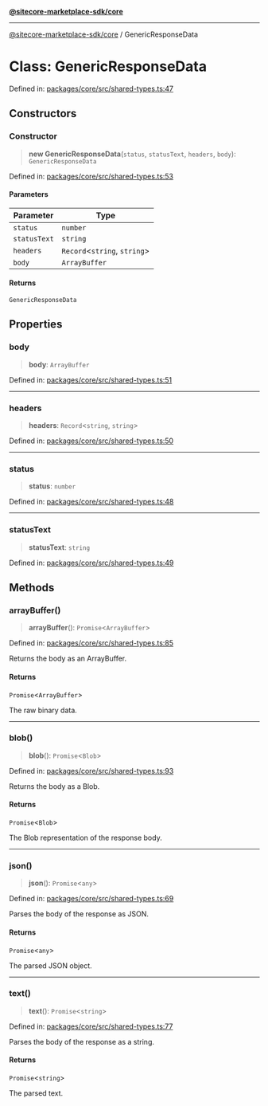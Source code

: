[**@sitecore-marketplace-sdk/core**](../README.md)

***

[@sitecore-marketplace-sdk/core](../README.md) / GenericResponseData

# Class: GenericResponseData

Defined in: [packages/core/src/shared-types.ts:47](https://github.com/Sitecore/sitecore-marketplace-sdk/blob/c654677445b16d8ca23b9ea08164f907627519f1/packages/core/src/shared-types.ts#L47)

## Constructors

### Constructor

> **new GenericResponseData**(`status`, `statusText`, `headers`, `body`): `GenericResponseData`

Defined in: [packages/core/src/shared-types.ts:53](https://github.com/Sitecore/sitecore-marketplace-sdk/blob/c654677445b16d8ca23b9ea08164f907627519f1/packages/core/src/shared-types.ts#L53)

#### Parameters

| Parameter | Type |
| ------ | ------ |
| `status` | `number` |
| `statusText` | `string` |
| `headers` | `Record`\<`string`, `string`\> |
| `body` | `ArrayBuffer` |

#### Returns

`GenericResponseData`

## Properties

### body

> **body**: `ArrayBuffer`

Defined in: [packages/core/src/shared-types.ts:51](https://github.com/Sitecore/sitecore-marketplace-sdk/blob/c654677445b16d8ca23b9ea08164f907627519f1/packages/core/src/shared-types.ts#L51)

***

### headers

> **headers**: `Record`\<`string`, `string`\>

Defined in: [packages/core/src/shared-types.ts:50](https://github.com/Sitecore/sitecore-marketplace-sdk/blob/c654677445b16d8ca23b9ea08164f907627519f1/packages/core/src/shared-types.ts#L50)

***

### status

> **status**: `number`

Defined in: [packages/core/src/shared-types.ts:48](https://github.com/Sitecore/sitecore-marketplace-sdk/blob/c654677445b16d8ca23b9ea08164f907627519f1/packages/core/src/shared-types.ts#L48)

***

### statusText

> **statusText**: `string`

Defined in: [packages/core/src/shared-types.ts:49](https://github.com/Sitecore/sitecore-marketplace-sdk/blob/c654677445b16d8ca23b9ea08164f907627519f1/packages/core/src/shared-types.ts#L49)

## Methods

### arrayBuffer()

> **arrayBuffer**(): `Promise`\<`ArrayBuffer`\>

Defined in: [packages/core/src/shared-types.ts:85](https://github.com/Sitecore/sitecore-marketplace-sdk/blob/c654677445b16d8ca23b9ea08164f907627519f1/packages/core/src/shared-types.ts#L85)

Returns the body as an ArrayBuffer.

#### Returns

`Promise`\<`ArrayBuffer`\>

The raw binary data.

***

### blob()

> **blob**(): `Promise`\<`Blob`\>

Defined in: [packages/core/src/shared-types.ts:93](https://github.com/Sitecore/sitecore-marketplace-sdk/blob/c654677445b16d8ca23b9ea08164f907627519f1/packages/core/src/shared-types.ts#L93)

Returns the body as a Blob.

#### Returns

`Promise`\<`Blob`\>

The Blob representation of the response body.

***

### json()

> **json**(): `Promise`\<`any`\>

Defined in: [packages/core/src/shared-types.ts:69](https://github.com/Sitecore/sitecore-marketplace-sdk/blob/c654677445b16d8ca23b9ea08164f907627519f1/packages/core/src/shared-types.ts#L69)

Parses the body of the response as JSON.

#### Returns

`Promise`\<`any`\>

The parsed JSON object.

***

### text()

> **text**(): `Promise`\<`string`\>

Defined in: [packages/core/src/shared-types.ts:77](https://github.com/Sitecore/sitecore-marketplace-sdk/blob/c654677445b16d8ca23b9ea08164f907627519f1/packages/core/src/shared-types.ts#L77)

Parses the body of the response as a string.

#### Returns

`Promise`\<`string`\>

The parsed text.
